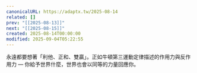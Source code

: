 ```yaml
---
canonicalURL: https://adaptx.tw/2025-08-14
related: []
prev: "[[2025-08-13]]"
next: "[[2025-08-15]]"
created: 2025-08-14T00:00:00
modified: 2025-09-04T05:22:55
---
```


永遠都要想著「利他、正和、雙贏」。正如牛頓第三運動定律描述的作用力與反作用力 — 你給予世界什麼，世界也會以同等的力量回應你。
